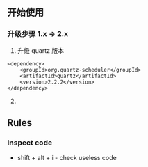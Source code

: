 ## 开始使用

### 升级步骤 1.x -> 2.x

1. 升级 quartz 版本
```
<dependency>
    <groupId>org.quartz-scheduler</groupId>
    <artifactId>quartz</artifactId>
    <version>2.2.2</version>
</dependency>
```

2.



## Rules

### Inspect code
- shift + alt + i - check useless code




